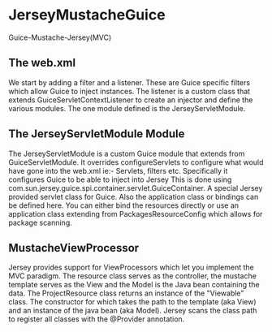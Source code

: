 JerseyMustacheGuice
===================

Guice-Mustache-Jersey(MVC)

## The web.xml
We start by adding a filter and a listener. These are Guice specific filters which allow Guice to inject instances.
The listener is a custom class that extends GuiceServletContextListener to create an injector and 
define the various modules. The one module defined is the JerseyServletModule.

## The JerseyServletModule Module
The JerseyServletModule is a custom Guice module that extends from GuiceServletModule. It overrides configureServlets to configure 
what would have gone into the web.xml ie:- Servlets, filters etc. Specifically it configures Guice to be able to inject into Jersey
This is done using com.sun.jersey.guice.spi.container.servlet.GuiceContainer. A special Jersey provided servlet class for Guice. 
Also the application class or bindings can be defined here. You can either bind the resources directly or use an application class 
extending from PackagesResourceConfig which allows for package scanning.

## MustacheViewProcessor
Jersey provides support for ViewProcessors which let you implement the MVC paradigm. The resource class serves as the controller, the
mustache template serves as the View and the Model is the Java bean containing the data. The ProjectResource class returns an instance of
the "Viewable" class. The constructor for which takes the path to the template (aka View) and an instance of the java bean (aka Model).
Jersey scans the class path to register all classes with the @Provider annotation. 